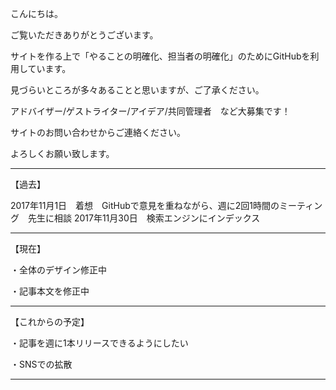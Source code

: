 こんにちは。

ご覧いただきありがとうございます。

サイトを作る上で「やることの明確化、担当者の明確化」のためにGitHubを利用しています。

見づらいところが多々あることと思いますが、ご了承ください。

アドバイザー/ゲストライター/アイデア/共同管理者　など大募集です！

サイトのお問い合わせからご連絡ください。

よろしくお願い致します。

-------------------

【過去】

2017年11月1日　着想　GitHubで意見を重ねながら、週に2回1時間のミーティング　先生に相談
2017年11月30日　検索エンジンにインデックス

-------------------

【現在】

・全体のデザイン修正中

・記事本文を修正中

-------------------

【これからの予定】

・記事を週に1本リリースできるようにしたい

・SNSでの拡散

-------------------
